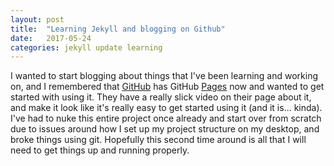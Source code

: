 ```yaml
---
layout: post
title:  "Learning Jekyll and blogging on Github"
date:   2017-05-24
categories: jekyll update learning
---
```

I wanted to start blogging about things that I've been learning and working on, and  I remembered that [GitHub](https://github.com) has GitHub [Pages](https://pages.github.com/) now and wanted to get started with using it. They have a really slick video on their page about it, and make it look like it's really easy to get started using it \(and it is... kinda\). I've had to nuke this entire project once already and start over from scratch due to issues around how I set up my project structure on my desktop, and broke things using git. Hopefully this second time around is all that I will need to get things up and running properly.